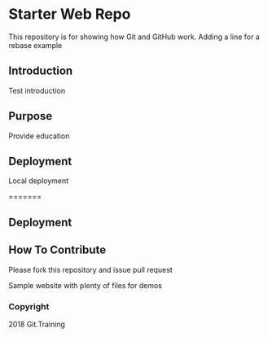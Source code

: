 # Starter Web Repo

This repository is for showing how Git and GitHub work. Adding a line for a rebase example

## Introduction

Test introduction

## Purpose

Provide education

## Deployment

Local deployment

=======
## Deployment

## How To Contribute

Please fork this repository and issue pull request

Sample website with plenty of files for demos

### Copyright
2018 Git.Training